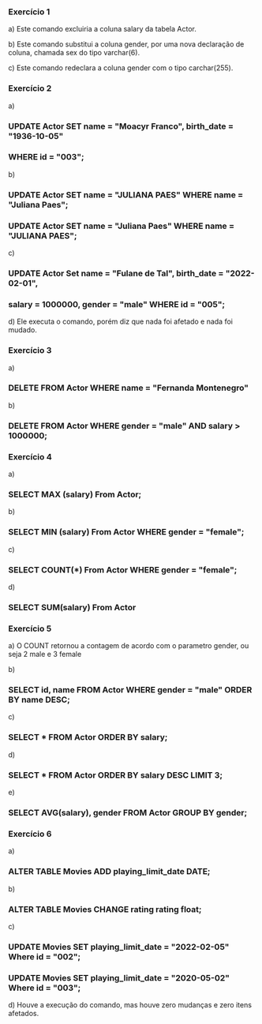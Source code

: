 
### Exercício 1
a) Este comando excluiria a coluna salary da tabela Actor.

b) Este comando substitui a coluna gender, por uma nova declaração de 
coluna, chamada sex do tipo varchar(6).

c) Este comando redeclara a coluna gender com o tipo carchar(255).

### Exercício 2
a) 
### UPDATE Actor SET name = "Moacyr Franco", birth_date = "1936-10-05"
### WHERE id = "003";

b) 
### UPDATE Actor SET name = "JULIANA PAES" WHERE name = "Juliana Paes";
### UPDATE Actor SET name = "Juliana Paes" WHERE name = "JULIANA PAES";

c)
### UPDATE Actor Set name = "Fulane de Tal", birth_date = "2022-02-01",
### salary = 1000000, gender = "male" WHERE id = "005";

d) Ele executa o comando, porém diz que nada foi afetado e nada foi 
mudado.

### Exercício 3
a) 
### DELETE FROM Actor WHERE name = "Fernanda Montenegro"

b)
### DELETE FROM Actor WHERE gender = "male" AND salary > 1000000;

### Exercício 4
a)
### SELECT MAX (salary) From Actor;

b) 
### SELECT MIN (salary) From Actor WHERE gender = "female";

c) 
### SELECT COUNT(*) From Actor WHERE gender = "female";

d)
### SELECT SUM(salary) From Actor

### Exercício 5

a) O COUNT retornou a contagem de acordo com o parametro gender, ou seja 2 male e 3 female

b) 
### SELECT id, name FROM Actor WHERE gender = "male" ORDER BY name DESC;

c)
### SELECT * FROM Actor ORDER BY salary;

d)
### SELECT * FROM Actor ORDER BY salary DESC LIMIT 3;

e) 
### SELECT AVG(salary), gender FROM Actor GROUP BY gender;

### Exercício 6
a)
### ALTER TABLE Movies ADD playing_limit_date DATE;

b)
### ALTER TABLE Movies CHANGE rating rating float;

c) 
### UPDATE Movies SET playing_limit_date = "2022-02-05" Where id = "002";
### UPDATE Movies SET playing_limit_date = "2020-05-02" Where id = "003";

d) Houve a execução do comando, mas houve zero mudanças e zero itens afetados.